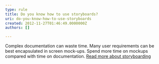 ```yaml
---
type: rule
title: Do you know how to use storyboards?
uri: do-you-know-how-to-use-storyboards
created: 2012-11-27T01:46:49.0000000Z
authors: []

---
```


Complex documentation can waste time. Many user requirements can be best encapsulated in screen mock-ups. Spend more time on mockups compared with time on documentation.
 [Read more about storyboarding](/storyboarding-do-you-conduct-specification-analysis-by-creating-mock-ups)
